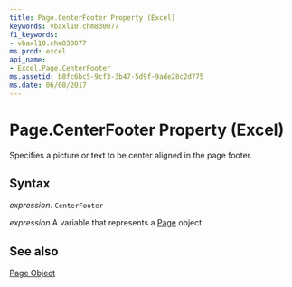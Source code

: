 ```yaml
---
title: Page.CenterFooter Property (Excel)
keywords: vbaxl10.chm830077
f1_keywords:
- vbaxl10.chm830077
ms.prod: excel
api_name:
- Excel.Page.CenterFooter
ms.assetid: b8fc6bc5-9cf3-3b47-5d9f-9ade28c2d775
ms.date: 06/08/2017
---
```



# Page.CenterFooter Property (Excel)

Specifies a picture or text to be center aligned in the page footer.


## Syntax

 _expression_. `CenterFooter`

 _expression_ A variable that represents a [Page](./Excel.Page.md) object.


## See also


[Page Object](Excel.Page.md)

